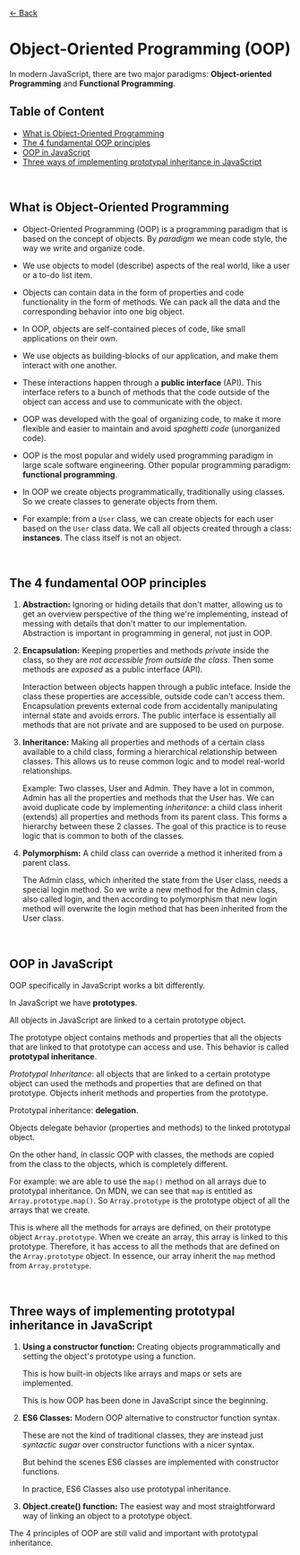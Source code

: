 [&larr; Back](./README.md)

# Object-Oriented Programming (OOP)

In modern JavaScript, there are two major paradigms: **Object-oriented Programming** and **Functional Programming**.

## Table of Content

- [What is Object-Oriented Programming](#what-is-object-oriented-programming)
- [The 4 fundamental OOP principles](#the-4-fundamental-oop-principles)
- [OOP in JavaScript](#oop-in-javascript)
- [Three ways of implementing prototypal inheritance in JavaScript](#three-ways-of-implementing-prototypal-inheritance-in-javascript)

<br>

## What is Object-Oriented Programming

- Object-Oriented Programming (OOP) is a programming paradigm that is based on the concept of objects. By _paradigm_ we mean code style, the way we write and organize code.

- We use objects to model (describe) aspects of the real world, like a user or a to-do list item.

- Objects can contain data in the form of properties and code functionality in the form of methods. We can pack all the data and the corresponding behavior into one big object.

- In OOP, objects are self-contained pieces of code, like small applications on their own.

- We use objects as building-blocks of our application, and make them interact with one another.

- These interactions happen through a **public interface** (API). This interface refers to a bunch of methods that the code outside of the object can access and use to communicate with the object.

- OOP was developed with the goal of organizing code, to make it more flexible and easier to maintain and avoid _spaghetti code_ (unorganized code).

- OOP is the most popular and widely used programming paradigm in large scale software engineering. Other popular programming paradigm: **functional programming**.

- In OOP we create objects programmatically, traditionally using classes. So we create classes to generate objects from them.

- For example: from a `User` class, we can create objects for each user based on the `User` class data. We call all objects created through a class: **instances**. The class itself is not an object.

<br>

## The 4 fundamental OOP principles

1. **Abstraction:** Ignoring or hiding details that don't matter, allowing us to get an overview perspective of the thing we're implementing, instead of messing with details that don't matter to our implementation. Abstraction is important in programming in general, not just in OOP.

2. **Encapsulation:** Keeping properties and methods _private_ inside the class, so they are _not accessible from outside the class_. Then some methods are _exposed_ as a public interface (API).

   Interaction between objects happen through a public inteface. Inside the class these properties are accessible, outside code can't access them. Encapsulation prevents external code from accidentally manipulating internal state and avoids errors. The public interface is essentially all methods that are not private and are supposed to be used on purpose.

3. **Inheritance:** Making all properties and methods of a certain class available to a child class, forming a hierarchical relationship between classes. This allows us to reuse common logic and to model real-world relationships.

   Example: Two classes, User and Admin. They have a lot in common, Admin has all the properties and methods that the User has. We can avoid duplicate code by implementing _inheritance_: a child class inherit (extends) all properties and methods from its parent class. This forms a hierarchy between these 2 classes. The goal of this practice is to reuse logic that is common to both of the classes.

4. **Polymorphism:** A child class can override a method it inherited from a parent class.

   The Admin class, which inherited the state from the User class, needs a special login method. So we write a new method for the Admin class, also called login, and then according to polymorphism that new login method will overwrite the login method that has been inherited from the User class.

<br>

## OOP in JavaScript

OOP specifically in JavaScript works a bit differently.

In JavaScript we have **prototypes**.

All objects in JavaScript are linked to a certain prototype object.

The prototype object contains methods and properties that all the objects that are linked to that prototype can access and use. This behavior is called **prototypal inheritance**.

_Prototypal Inheritance_: all objects that are linked to a certain prototype object can used the methods and properties that are defined on that prototype. Objects inherit methods and properties from the prototype.

Prototypal inheritance: **delegation**.

Objects delegate behavior (properties and methods) to the linked prototypal object.

On the other hand, in classic OOP with classes, the methods are copied from the class to the objects, which is completely different.

For example: we are able to use the `map()` method on all arrays due to prototypal inheritance. On MDN, we can see that `map` is entitled as `Array.prototype.map()`. So `Array.prototype` is the prototype object of all the arrays that we create.

This is where all the methods for arrays are defined, on their prototype object `Array.prototype`. When we create an array, this array is linked to this prototype. Therefore, it has access to all the methods that are defined on the `Array.prototype` object. In essence, our array inherit the `map` method from `Array.prototype`.

<br>

## Three ways of implementing prototypal inheritance in JavaScript

1. **Using a constructor function:** Creating objects programmatically and setting the object's prototype using a function.

   This is how built-in objects like arrays and maps or sets are implemented.

   This is how OOP has been done in JavaScript since the beginning.

2. **ES6 Classes:** Modern OOP alternative to constructor function syntax.

   These are not the kind of traditional classes, they are instead just _syntactic sugar_ over constructor functions with a nicer syntax.

   But behind the scenes ES6 classes are implemented with constructor functions.

   In practice, ES6 Classes also use prototypal inheritance.

3. **Object.create() function:** The easiest way and most straightforward way of linking an object to a prototype object.

The 4 principles of OOP are still valid and important with prototypal inheritance.
